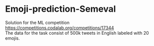 # Emoji-prediction-Semeval
Solution for the ML competition https://competitions.codalab.org/competitions/17344  
The data for the task consist of 500k tweets in English labeled with 20 emojis.
